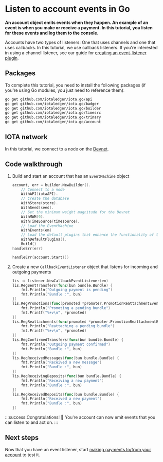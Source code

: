 # Listen to account events in Go

**An account object emits events when they happen. An example of an event is when you make or receive a payment. In this tutorial, you listen for these events and log them to the console.**

Accounts have two types of listeners: One that uses channels and one that uses callbacks. In this tutorial, we use callback listeners. If you're interested in using a channel listener, see our guide for [creating an event-listener plugin](../go/create-plugin.md).

## Packages

To complete this tutorial, you need to install the following packages (if you're using Go modules, you just need to reference them):

```bash
go get github.com/iotaledger/iota.go/api
go get github.com/iotaledger/iota.go/badger
go get github.com/iotaledger/iota.go/builder
go get github.com/iotaledger/iota.go/timesrc
go get github.com/iotaledger/iota.go/trinary
go get github.com/iotaledger/iota.go/account
```

## IOTA network

In this tutorial, we connect to a node on the [Devnet](root://getting-started/1.0/networks/overview.md).

## Code walkthrough

1. Build and start an account that has an `EventMachine` object

    ```go
    account, err = builder.NewBuilder().
        // Connect to a node
		WithAPI(iotaAPI).
		// Create the database
		WithStore(store).
		WithSeed(seed).
		// Set the minimum weight magnitude for the Devnet
		WithMWM(9).
		WithTimeSource(timesource).
        // Load the EventMachine
        WithEvents(em)
        // Load the default plugins that enhance the functionality of the account
        WithDefaultPlugins().
        Build()
    handleErr(err)

    handleErr(account.Start())
    ```

2. Create a new `CallbackEventListener` object that listens for incoming and outgoing payments

    ```go
    lis := listener.NewCallbackEventListener(em)
    lis.RegSentTransfers(func(bun bundle.Bundle) {
		fmt.Println("Outgoing payment is pending")
		fmt.Println("Bundle :", bun)
	})
    lis.RegPromotions(func(promoted *promoter.PromotionReattachmentEvent) {
		fmt.Println("Promoting a pending bundle")
		fmt.Printf("%+v\n", *promoted)
	})
	lis.RegReattachments(func(promoted *promoter.PromotionReattachmentEvent) {
		fmt.Println("Reattaching a pending bundle")
		fmt.Printf("%+v\n", *promoted)
	})
    lis.RegConfirmedTransfers(func(bun bundle.Bundle) {
        fmt.Println("Outgoing payment confirmed")
        fmt.Println("Bundle :", bun)
    })
    lis.RegReceivedMessages(func(bun bundle.Bundle) {
        fmt.Println("Received a new message")
        fmt.Println("Bundle :", bun)
    })
    lis.RegReceivingDeposits(func(bun bundle.Bundle) {
        fmt.Println("Receiving a new payment")
        fmt.Println("Bundle :", bun)
    })
    lis.RegReceivedDeposits(func(bun bundle.Bundle) {
        fmt.Println("Received a new payment")
        fmt.Println("Bundle :", bun)
    })
    ```

:::success:Congratulations! :tada:
You're account can now emit events that you can listen to and act on.
:::

## Next steps

Now that you have an event listener, start [making payments to/from your account](../go/make-payment.md) to test it.
